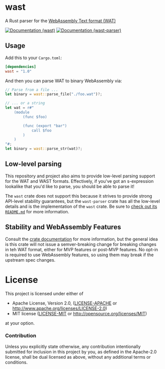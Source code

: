 # wast

A Rust parser for the [WebAssembly Text format (WAT)][wat]

[![Documentation (`wast`)](https://docs.rs/wast/badge.svg)](https://docs.rs/wast)
[![Documentation (`wast-parser`)](https://docs.rs/wast-parser/badge.svg)](https://docs.rs/wast-parser)

[wat]: http://webassembly.github.io/spec/core/text/index.html

## Usage

Add this to your `Cargo.toml`:

```toml
[dependencies]
wast = "1.0"
```

And then you can parse WAT to binary WebAssembly via:

```rust
// Parse from a file ...
let binary = wast::parse_file("./foo.wat")?;

// ... or a string
let wat = r#"
    (module
        (func $foo)

        (func (export "bar")
            call $foo
        )
    )
"#;
let binary = wast::parse_str(wat)?;
```

## Low-level parsing

This repository and project also aims to provide low-level parsing support for
the WAT and WAST formats. Effectively, if you've got an s-expression lookalike
that you'd like to parse, you should be able to parse it!

The `wast` crate does not support this because it strives to provide strong
API-level stability guarantees, but the `wast-parser` crate has all the
low-level details and is the implementation of the `wast` crate. Be sure to
[check out its `README.md`](crates/parser/README.md) for more information.

## Stability and WebAssembly Features

Consult the [crate documentation](https://docs.rs/wast) for more information,
but the general idea is this crate will not issue a semver-breaking change for
breaking changes in teh WAT format, either for MVP features or post-MVP
features. No opt-in is required to use WebAssembly features, so using them may
break if the upstream spec changes.

# License

This project is licensed under either of

 * Apache License, Version 2.0, ([LICENSE-APACHE](LICENSE-APACHE) or
   http://www.apache.org/licenses/LICENSE-2.0)
 * MIT license ([LICENSE-MIT](LICENSE-MIT) or
   http://opensource.org/licenses/MIT)

at your option.

### Contribution

Unless you explicitly state otherwise, any contribution intentionally submitted
for inclusion in this project by you, as defined in the Apache-2.0 license,
shall be dual licensed as above, without any additional terms or conditions.
